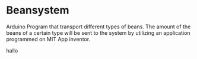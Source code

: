 # Beansystem
Arduino Program that transport different types of beans. The amount of the beans of a certain type will be sent to the system by utilizing an application programmed on MIT App inventor.


hallo
